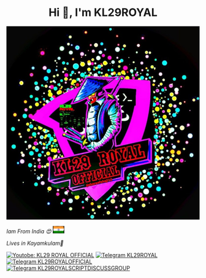 <h1 align="center">Hi 👋, I'm KL29ROYAL</h1>

![onnanoko](https://github.com/shareefshaji/LIST/blob/main/404.png)
<p><em> Iam From India 😍 <img src="https://github.com/shareefshaji/LIST/blob/main/Indian-flag.gif" width="30"><br>
</em></p><p><em> Lives in Kayamkulam🏡 <br>
</em></p>

[![Youtobe: KL29 ROYAL OFFICIAL](https://img.shields.io/youtube/views/12WCu9hTqMM?style=social)](https://m.youtube.com/channel/UCtBG0BV_pwjA5lJ8HXo73oA)
[![Telegram KL29ROYAL](https://img.shields.io/badge/Telegram-KL29ROYAL-green)](https://t.me/shareefshaji786)
[![Telegram KL29ROYALOFFICIAL](https://img.shields.io/badge/Telegram_Channel-KL29ROYAL_OFFICIAL-BLUE)](https://t.me/kl29royalofficial)
[![Telegram KL29ROYALSCRIPTDISCUSSGROUP](https://img.shields.io/badge/Telegram_Group-KL29ROYAL_SCRIPT_DISCUSSGROUP-PINK)](https://t.me/kl29royalofficial)












